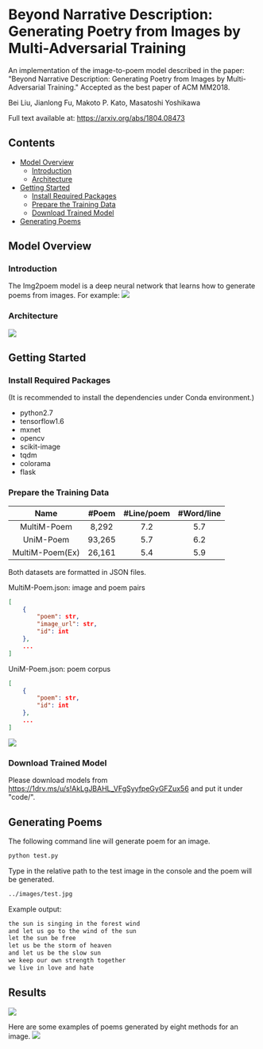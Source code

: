 # Beyond Narrative Description: Generating Poetry from Images by Multi-Adversarial Training
An implementation of the image-to-poem model described in the paper:
"Beyond Narrative Description: Generating Poetry from Images by Multi-Adversarial Training."
Accepted as the best paper of ACM MM2018.

Bei Liu, Jianlong Fu, Makoto P. Kato, Masatoshi Yoshikawa

Full text available at: https://arxiv.org/abs/1804.08473

## Contents
* [Model Overview](#model-overview)
    * [Introduction](#introduction)
    * [Architecture](#architecture)
* [Getting Started](#getting-started)
    * [Install Required Packages](#install-required-packages)
    * [Prepare the Training Data](#prepare-the-training-data)
    * [Download Trained Model](#download-trained-model)
* [Generating Poems](#generating-poems)

## Model Overview

### Introduction

The Img2poem model is a deep neural network that learns how to generate poems from images. For example:
![](img/example.png)

### Architecture
![](img/framework.png)

## Getting Started

### Install Required Packages
(It is recommended to install the dependencies under Conda environment.)  
* python2.7  
* tensorflow1.6  
* mxnet  
* opencv  
* scikit-image  
* tqdm  
* colorama  
* flask

### Prepare the Training Data

| Name | #Poem | #Line/poem | #Word/line |
| :------:| :------: | :------: | :-----: |
| MultiM-Poem | 8,292 | 7.2 | 5.7 |
| UniM-Poem | 93,265 | 5.7 | 6.2 |
| MultiM-Poem(Ex) | 26,161 | 5.4 | 5.9 |

Both datasets are formatted in JSON files.

MultiM-Poem.json: image and poem pairs

```json
[
    {
        "poem": str,
        "image_url": str,
        "id": int
    },
    ...
]
```

UniM-Poem.json: poem corpus

```json
[
    {
        "poem": str,
        "id": int
    },
    ...
]
```

![](img/dataset.png)

### Download Trained Model
Please download models from https://1drv.ms/u/s!AkLgJBAHL_VFgSyyfpeGyGFZux56 and put it under "code/".

## Generating Poems
The following command line will generate poem for an image.
```bash
python test.py
```
Type in the relative path to the test image in the console and the poem will be generated.
```bash
../images/test.jpg
```

Example output:
```txt
the sun is singing in the forest wind
and let us go to the wind of the sun
let the sun be free
let us be the storm of heaven
and let us be the slow sun
we keep our own strength together
we live in love and hate
```

## Results
![](img/results.png)

Here are some examples of poems generated by eight methods for an image.
![](img/example2.png)

